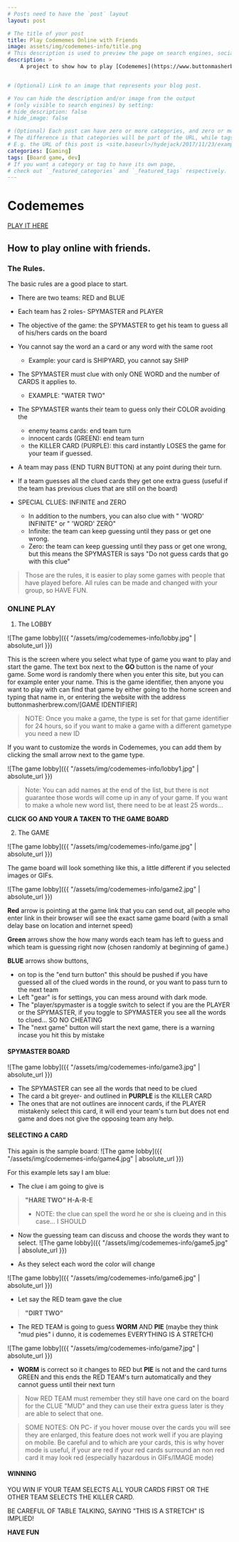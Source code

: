 ```yaml
---
# Posts need to have the `post` layout
layout: post

# The title of your post
title: Play Codememes Online with Friends
image: assets/img/codememes-info/title.png
# This description is used to preview the page on search engines, social media, etc.
description: >
    A project to show how to play [Codememes](https://www.buttonmasherbrew.com) online with friends. 


# (Optional) Link to an image that represents your blog post.

# You can hide the description and/or image from the output
# (only visible to search engines) by setting:
# hide_description: false
# hide_image: false

# (Optional) Each post can have zero or more categories, and zero or more tags.
# The difference is that categories will be part of the URL, while tags will not.
# E.g. the URL of this post is <site.baseurl>/hydejack/2017/11/23/example-content/
categories: [Gaming]
tags: [Board game, dev]
# If you want a category or tag to have its own page,
# check out `_featured_categories` and `_featured_tags` respectively.
---
```


# Codememes

[PLAY IT HERE](www.buttonmasherbrew.com)

## How to play online with friends.

### The Rules.
The basic rules are a good place to start.
- There are two teams: RED and BLUE
- Each team has 2 roles- SPYMASTER and PLAYER
- The objective of the game: the SPYMASTER to get his team to guess all of his/hers cards on the board
- You cannot say the word an a card or any word with the same root
    - Example: your card is SHIPYARD, you cannot say SHIP
- The SPYMASTER must clue with only ONE WORD and the number of CARDS it applies to.
    - EXAMPLE: "WATER TWO"
- The SPYMASTER wants their team to guess only their COLOR avoiding the         
    - enemy teams cards: end team turn
    - innocent cards (GREEN): end team turn
    - the KILLER CARD (PURPLE): this card instantly LOSES the game for your team if guessed.

- A team may pass (END TURN BUTTON) at any point during their turn. 
- If a team guesses all the clued cards they get one extra guess (useful if the team has previous clues that are still on the board)
- SPECIAL CLUES: INFINITE and ZERO
    - In addition to the numbers, you can also clue with " 'WORD' INFINITE" or " 'WORD' ZERO"
    - Infinite: the team can keep guessing until they pass or get one wrong.
    - Zero: the team can keep guessing until they pass or get one wrong, but this means the SPYMASTER is says "Do not guess cards that go with this clue"

> Those are the rules, it is easier to play some games with people that have played before. All rules can be made and changed with your group, so HAVE FUN.

### ONLINE PLAY

1. The LOBBY

![The game lobby]({{ "/assets/img/codememes-info/lobby.jpg" | absolute_url }})

This is the screen where you select what type of game you want to play and start the game. The text box next to the **GO** button is the name of your game. Some word is randomly there when you enter this site, but you can for example enter your name. This is the game identifier, then anyone you want to play with can find that game by either going to the home screen and typing that name in, or entering the website with the address buttonmasherbrew.com/[GAME IDENTIFIER]

> NOTE: Once you make a game, the type is set for that game identifier for 24 hours, so if you want to make a game with a different gametype you need a new ID

If you want to customize the words in Codememes, you can add them by clicking the small arrow next to the game type.

![The game lobby]({{ "/assets/img/codememes-info/lobby1.jpg" | absolute_url }})

> Note: You can add names at the end of the list,  but there is not guarantee those words will come up in any of your game. If you want to make a whole new word list, there need to be at least 25 words...

**CLICK GO AND YOUR A TAKEN TO THE GAME BOARD**

2. The GAME

![The game lobby]({{ "/assets/img/codememes-info/game.jpg" | absolute_url }})

The game board will look something like this, a little different if you selected images or GIFs.

![The game lobby]({{ "/assets/img/codememes-info/game2.jpg" | absolute_url }})

**Red** arrow is pointing at the game link that you can send out, all people who enter link in their browser will see the exact same game board (with a small delay base on location and internet speed)

**Green** arrows show the how many words each team has left to guess and which team is guessing right now (chosen randomly at beginning of game.)

**BLUE** arrows show buttons, 
- on top is the "end turn button" this should be pushed if you have guessed all of the clued words in the round, or you want to pass turn to the next team
- Left "gear" is for settings, you can mess around with dark mode.
- The "player/spymaster is a toggle switch to select if you are the PLAYER or the SPYMASTER, if you toggle to SPYMASTER you see all the words to clued... SO NO CHEATING
- The "next game" button will start the next game, there is a warning incase you hit this by mistake

#### SPYMASTER BOARD
![The game lobby]({{ "/assets/img/codememes-info/game3.jpg" | absolute_url }})

- The SPYMASTER can see all the words that need to be clued
- The card a bit greyer- and outlined in **PURPLE** is the KILLER CARD
- The ones that are not outlines are innocent cards, if the PLAYER mistakenly select this card, it will end your team's turn but does not end game and does not give the opposing team any help.

#### SELECTING A CARD

This again is the sample board:
![The game lobby]({{ "/assets/img/codememes-info/game4.jpg" | absolute_url }})

For this example lets say I am blue:
- The clue i am going to give is 
> **"HARE TWO" H-A-R-E**
> - NOTE: the clue can spell the word he or she is clueing and in this case... I SHOULD
- Now the guessing team can discuss and choose the words they want to select.
![The game lobby]({{ "/assets/img/codememes-info/game5.jpg" | absolute_url }})

- As they select each word the color will change

![The game lobby]({{ "/assets/img/codememes-info/game6.jpg" | absolute_url }})

- Let say the RED team gave the clue 
> **"DIRT TWO"**
- The RED TEAM is going to guess **WORM** AND **PIE** (maybe they think "mud pies" i dunno, it is codememes EVERYTHING IS A STRETCH)

![The game lobby]({{ "/assets/img/codememes-info/game7.jpg" | absolute_url }})
- **WORM** is correct so it changes to RED but **PIE** is not and the card turns GREEN and this ends the RED TEAM's turn automatically and they cannot guess until their next turn
> Now RED TEAM must remember they still have one card on the board for the CLUE "MUD" and they can use their extra guess later is they are able to select that one. 

> SOME NOTES: ON PC- if you hover mouse over the cards you will see they are enlarged, this feature does not work well if you are playing on mobile. Be careful and to which are your cards, this is why hover mode is useful, if your are red if your red cards surround an non red card it may look red (especially hazardous in GIFs/IMAGE mode)

#### WINNING
YOU WIN IF YOUR TEAM SELECTS ALL YOUR CARDS FIRST OR THE OTHER TEAM SELECTS THE KILLER CARD.

BE CAREFUL OF TABLE TALKING, SAYING "THIS IS A STRETCH" IS IMPLIED!

**HAVE FUN**












